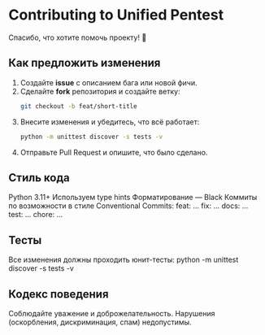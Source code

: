 # Contributing to Unified Pentest

Спасибо, что хотите помочь проекту! 🎉

## Как предложить изменения
1. Создайте **issue** с описанием бага или новой фичи.
2. Сделайте **fork** репозитория и создайте ветку:
    ```bash
    git checkout -b feat/short-title
3. Внесите изменения и убедитесь, что всё работает:
    ```bash
    python -m unittest discover -s tests -v
4. Отправьте Pull Request и опишите, что было сделано.

## Стиль кода
Python 3.11+
Используем type hints
Форматирование — Black
Коммиты по возможности в стиле Conventional Commits:
feat: ...
fix: ...
docs: ...
test: ...
chore: ...

## Тесты
Все изменения должны проходить юнит-тесты:
python -m unittest discover -s tests -v

## Кодекс поведения
Соблюдайте уважение и доброжелательность. Нарушения (оскорбления, дискриминация, спам) недопустимы.